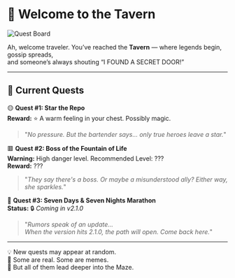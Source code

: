 # 🍻 Welcome to the Tavern

![Quest Board](./tavern_quest_board.png)

Ah, welcome traveler. You’ve reached the **Tavern** — where legends begin, gossip spreads,  
and someone’s always shouting “I FOUND A SECRET DOOR!”

---

## 📜 Current Quests

🟡 **Quest #1: Star the Repo**  
**Reward:** ⭐ A warm feeling in your chest. Possibly magic.  
> "*No pressure. But the bartender says… only true heroes leave a star.*"

🟥 **Quest #2: Boss of the Fountain of Life**  
**Warning:** High danger level. Recommended Level: ???  
**Reward:** ???  
> "*They say there's a boss. Or maybe a misunderstood ally? Either way, she sparkles.*"

🔵 **Quest #3: Seven Days & Seven Nights Marathon**  
**Status:** 🔒 *Coming in v2.1.0*  
> "*Rumors speak of an update...  
> When the version hits 2.1.0, the path will open. Come back here.*"

---

💡 New quests may appear at random.  
🎲 Some are real. Some are memes.  
🧭 But all of them lead deeper into the Maze.
